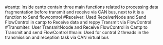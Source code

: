#cantp: Inside cantp contain three main functions related to processing data fragmentation before transmit and receive via CAN bus, next to it is a function to Send flowcontrol
#Receiver: Used ReceiverNode and Send FlowControl in cantp to Receive data and reppy Transmit via FlowControl
#Transmiter: User TransmitNoode and Receive FlowControl in Cantp to Transmit and send FlowControl
#main: Used for control 2 threads in the transmission and reception task via CAN virtual bus
